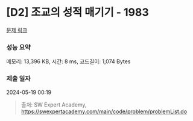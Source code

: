 # [D2] 조교의 성적 매기기 - 1983 

[문제 링크](https://swexpertacademy.com/main/code/problem/problemDetail.do?contestProbId=AV5PwGK6AcIDFAUq) 

### 성능 요약

메모리: 13,396 KB, 시간: 8 ms, 코드길이: 1,074 Bytes

### 제출 일자

2024-05-19 00:19



> 출처: SW Expert Academy, https://swexpertacademy.com/main/code/problem/problemList.do